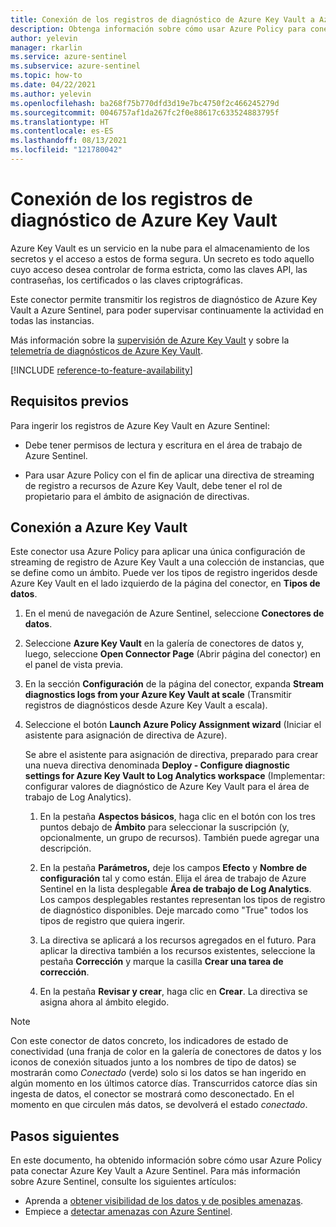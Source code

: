 ```yaml
---
title: Conexión de los registros de diagnóstico de Azure Key Vault a Azure Sentinel
description: Obtenga información sobre cómo usar Azure Policy para conectar los registros de diagnóstico de Azure Key Vault a Azure Sentinel.
author: yelevin
manager: rkarlin
ms.service: azure-sentinel
ms.subservice: azure-sentinel
ms.topic: how-to
ms.date: 04/22/2021
ms.author: yelevin
ms.openlocfilehash: ba268f75b770dfd3d19e7bc4750f2c466245279d
ms.sourcegitcommit: 0046757af1da267fc2f0e88617c633524883795f
ms.translationtype: HT
ms.contentlocale: es-ES
ms.lasthandoff: 08/13/2021
ms.locfileid: "121780042"
---
```

# <a name="connect-azure-key-vault-diagnostics-logs"></a>Conexión de los registros de diagnóstico de Azure Key Vault

Azure Key Vault es un servicio en la nube para el almacenamiento de los secretos y el acceso a estos de forma segura. Un secreto es todo aquello cuyo acceso desea controlar de forma estricta, como las claves API, las contraseñas, los certificados o las claves criptográficas.

Este conector permite transmitir los registros de diagnóstico de Azure Key Vault a Azure Sentinel, para poder supervisar continuamente la actividad en todas las instancias.

Más información sobre la [supervisión de Azure Key Vault](../azure-monitor/insights/key-vault-insights-overview.md) y sobre la [telemetría de diagnósticos de Azure Key Vault](../key-vault/general/logging.md).

[!INCLUDE [reference-to-feature-availability](includes/reference-to-feature-availability.md)]

## <a name="prerequisites"></a>Requisitos previos

Para ingerir los registros de Azure Key Vault en Azure Sentinel:

- Debe tener permisos de lectura y escritura en el área de trabajo de Azure Sentinel.

- Para usar Azure Policy con el fin de aplicar una directiva de streaming de registro a recursos de Azure Key Vault, debe tener el rol de propietario para el ámbito de asignación de directivas.

## <a name="connect-to-azure-key-vault"></a>Conexión a Azure Key Vault

Este conector usa Azure Policy para aplicar una única configuración de streaming de registro de Azure Key Vault a una colección de instancias, que se define como un ámbito. Puede ver los tipos de registro ingeridos desde Azure Key Vault en el lado izquierdo de la página del conector, en **Tipos de datos**.

1. En el menú de navegación de Azure Sentinel, seleccione **Conectores de datos**.

1. Seleccione **Azure Key Vault** en la galería de conectores de datos y, luego, seleccione **Open Connector Page** (Abrir página del conector) en el panel de vista previa.

1. En la sección **Configuración** de la página del conector, expanda **Stream diagnostics logs from your Azure Key Vault at scale** (Transmitir registros de diagnósticos desde Azure Key Vault a escala).

1. Seleccione el botón **Launch Azure Policy Assignment wizard** (Iniciar el asistente para asignación de directiva de Azure).

    Se abre el asistente para asignación de directiva, preparado para crear una nueva directiva denominada **Deploy - Configure diagnostic settings for Azure Key Vault to Log Analytics workspace** (Implementar: configurar valores de diagnóstico de Azure Key Vault para el área de trabajo de Log Analytics).

    1. En la pestaña **Aspectos básicos**, haga clic en el botón con los tres puntos debajo de **Ámbito** para seleccionar la suscripción (y, opcionalmente, un grupo de recursos). También puede agregar una descripción.

    1. En la pestaña **Parámetros,** deje los campos **Efecto** y **Nombre de configuración** tal y como están. Elija el área de trabajo de Azure Sentinel en la lista desplegable **Área de trabajo de Log Analytics**. Los campos desplegables restantes representan los tipos de registro de diagnóstico disponibles. Deje marcado como "True" todos los tipos de registro que quiera ingerir.

    1. La directiva se aplicará a los recursos agregados en el futuro. Para aplicar la directiva también a los recursos existentes, seleccione la pestaña **Corrección** y marque la casilla **Crear una tarea de corrección**.

    1. En la pestaña **Revisar y crear**, haga clic en **Crear**. La directiva se asigna ahora al ámbito elegido.

> [!NOTE]
>
> Con este conector de datos concreto, los indicadores de estado de conectividad (una franja de color en la galería de conectores de datos y los iconos de conexión situados junto a los nombres de tipo de datos) se mostrarán como *Conectado* (verde) solo si los datos se han ingerido en algún momento en los últimos catorce días. Transcurridos catorce días sin ingesta de datos, el conector se mostrará como desconectado. En el momento en que circulen más datos, se devolverá el estado *conectado*.

## <a name="next-steps"></a>Pasos siguientes

En este documento, ha obtenido información sobre cómo usar Azure Policy pata conectar Azure Key Vault a Azure Sentinel. Para más información sobre Azure Sentinel, consulte los siguientes artículos:

- Aprenda a [obtener visibilidad de los datos y de posibles amenazas](get-visibility.md).
- Empiece a [detectar amenazas con Azure Sentinel](detect-threats-built-in.md).
